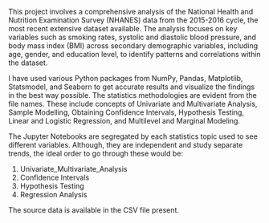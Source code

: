 This project involves a comprehensive analysis of the National Health and Nutrition Examination Survey (NHANES) data from the 2015-2016 cycle, the most recent extensive dataset available. The analysis focuses on key variables such as smoking rates, systolic and diastolic blood pressure, and body mass index (BMI) across secondary demographic variables, including age, gender, and education level, to identify patterns and correlations within the dataset.

I have used various Python packages from NumPy, Pandas, Matplotlib, Statsmodel, and Seaborn to get accurate results and visualize the findings in the best way possible. The statistics methodologies are evident from the file names. These include concepts of Univariate and Multivariate Analysis, Sample Modelling, Obtaining Confidence Intervals, Hypothesis Testing, Linear and Logistic Regression, and Multilevel and Marginal Modeling.

The Jupyter Notebooks are segregated by each statistics topic used to see different variables. Although, they are independent and study separate trends, the ideal order to go through these would be: 

1. Univariate_Multivariate_Analysis
2. Confidence Intervals
3. Hypothesis Testing
4. Regression Analysis

The source data is available in the CSV file present.
